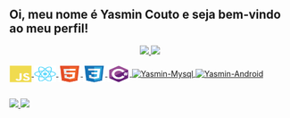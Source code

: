 ## Oi, meu nome é Yasmin Couto e seja bem-vindo ao meu perfil!
<div align="center">
  <a href="https://github.com/yasminmatos">
  <img height="180em" src="https://github-readme-stats.vercel.app/api?username=yasminmatos&show_icons=true&theme=buefy&include_all_commits=true&count_private=true"/>
  <img height="180em" src="https://github-readme-stats.vercel.app/api/top-langs/?username=yasminmatos&layout=compact&langs_count=7&theme=buefy"/>
</div>
<div style="display: inline_block"><br>
  <img align="center" alt="Yasmin-Js" height="30" width="40" src="https://raw.githubusercontent.com/devicons/devicon/master/icons/javascript/javascript-plain.svg"/>
  <img align="center" alt="Yasmin-React" height="30" width="40" src="https://raw.githubusercontent.com/devicons/devicon/master/icons/react/react-original.svg"/>
  <img align="center" alt="Yasmin-HTML" height="30" width="40" src="https://raw.githubusercontent.com/devicons/devicon/master/icons/html5/html5-original.svg"/>
  <img align="center" alt="Yasmin-CSS" height="30" width="40" src="https://raw.githubusercontent.com/devicons/devicon/master/icons/css3/css3-original.svg"/>
  <img align="center" alt="Yasmin-Csharp" height="30" width="40" src="https://raw.githubusercontent.com/devicons/devicon/master/icons/csharp/csharp-original.svg"/>
  <img align="center" alt="Yasmin-Mysql" height="30" width="40" src="https://cdn.jsdelivr.net/gh/devicons/devicon/icons/mysql/mysql-original.svg"/>
  <img align="center" alt="Yasmin-Android" height="30" width="40" src="https://cdn.jsdelivr.net/gh/devicons/devicon/icons/android/android-original.svg"/>
  
</div>
  
  ##
 
<div> 
  <a href="https://www.linkedin.com/in/yasmin-couto-190686205/" target="_blank"> <img src="https://img.shields.io/badge/LinkedIn-0077B5?style=for-the-badge&logo=linkedin&logoColor=white"/> <a/>
    <a href="mailto:yas.matosc@gmail.com" target="_blank"> <img src="https://img.shields.io/badge/Gmail-D14836?style=for-the-badge&logo=gmail&logoColor=white"/> <a/>
</div>
